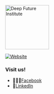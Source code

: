 <p align="left">
  <a href="https://deepfuture.institute/" target='_blank'>
    <img alt="Deep Future Institute" src="https://deepfuture.institute/assets/img/layout/readmelogo.svg" width="140">
  </a>
</p>

[![Website](https://img.shields.io/website-up-down-green-red/https/shields.io.svg?label=deepfuture-website)](https://deepfuture.institute)

### Visit us!

- 🙋🏻‍♀️[Facebook](https://www.facebook.com/deepfutureinstitute/)
- 🔌[LinkedIn](https://www.linkedin.com/company/deep-future-institute/)